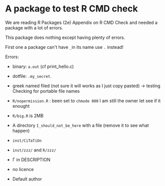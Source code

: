 # A package to test R CMD check

We are reading R Packages (2e) Appendix on R CMD Check and needed a package with a lot of errors. 

This package does nothing except having plenty of errors. 

First one a package can't have `_`in its name use `.` instead! 

Errors: 

- binary: `a.out` (cf print_hello.c)
- dotfile: `.my_secret`. 
- greek named filed (not sure it will works as I just copy pasted) -> testing Checking for portable file names
- `R/nopermission.R` : been set to `chmode 000` I am still the owner let see if it enought 
- `R/big.R` is 2MB
- A directory `I_should_not_be_here` with a file (remove it to see what happen)
- `inst/CiTaTiOn`   
- `inst/zzz/` and `R/zzz/`

- Γ in DESCRIPTION

- no licence

- Default author










